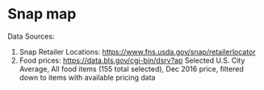 # Snap map

Data Sources:
1) Snap Retailer Locations: https://www.fns.usda.gov/snap/retailerlocator
2) Food prices: https://data.bls.gov/cgi-bin/dsrv?ap
Selected U.S. City Average, All food items (155 total selected), Dec 2016 price, filtered down to items with available pricing data
 
